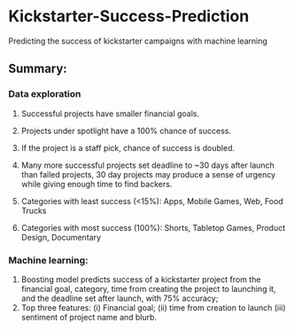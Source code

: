 # Kickstarter-Success-Prediction
Predicting the success of kickstarter campaigns with machine learning

## Summary:

### Data exploration

1. Successful projects have smaller financial goals. 

2. Projects under spotlight have a 100% chance of success.

3. If the project is a staff pick, chance of success is doubled.

4. Many more successful projects set deadline to ~30 days after launch than failed projects, 30 day projects may produce a sense of urgency while giving enough time to find backers.

5. Categories with least success (<15%): Apps, Mobile Games, Web, Food Trucks

6. Categories with most success (100%): Shorts, Tabletop Games, Product Design, Documentary

### Machine learning:

1. Boosting model predicts success of a kickstarter project from the financial goal, category, time from creating the project to launching it, and the deadline set after launch, with 75% accuracy;
2. Top three features: (i) Financial goal; (ii) time from creation to launch (iii) sentiment of project name and blurb.

